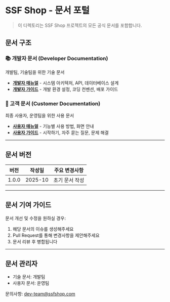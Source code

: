 # SSF Shop - 문서 포털

> 이 디렉토리는 SSF Shop 프로젝트의 모든 공식 문서를 포함합니다.

## 문서 구조

### 📚 개발자 문서 (Developer Documentation)
개발팀, 기술팀을 위한 기술 문서

- **[개발자 매뉴얼](./developer/MANUAL.md)** - 시스템 아키텍처, API, 데이터베이스 설계
- **[개발자 가이드](./developer/GUIDE.md)** - 개발 환경 설정, 코딩 컨벤션, 배포 가이드

### 👥 고객 문서 (Customer Documentation)
최종 사용자, 운영팀을 위한 사용 문서

- **[사용자 매뉴얼](./customer/MANUAL.md)** - 기능별 사용 방법, 화면 안내
- **[사용자 가이드](./customer/GUIDE.md)** - 시작하기, 자주 묻는 질문, 문제 해결

---

## 문서 버전

| 버전 | 작성일 | 주요 변경사항 |
|------|--------|---------------|
| 1.0.0 | 2025-10 | 초기 문서 작성 |

---

## 문서 기여 가이드

문서 개선 및 수정을 원하실 경우:
1. 해당 문서의 이슈를 생성해주세요
2. Pull Request를 통해 변경사항을 제안해주세요
3. 문서 리뷰 후 병합됩니다

---

## 문서 관리자

- 기술 문서: 개발팀
- 사용자 문서: 운영팀

문의사항: dev-team@ssfshop.com
